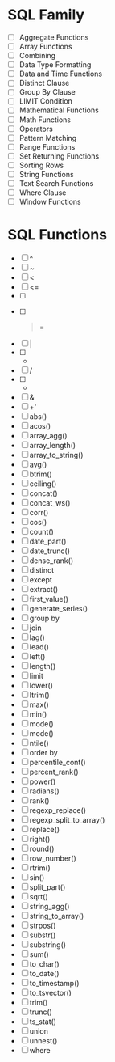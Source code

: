 # SQL Family

- [ ] Aggregate Functions
- [ ] Array Functions
- [ ] Combining
- [ ] Data Type Formatting
- [ ] Data and Time Functions
- [ ] Distinct Clause
- [ ] Group By Clause
- [ ] LIMIT Condition
- [ ] Mathematical Functions
- [ ] Math Functions
- [ ] Operators
- [ ] Pattern Matching
- [ ] Range Functions
- [ ] Set Returning Functions
- [ ] Sorting Rows
- [ ] String Functions
- [ ] Text Search Functions
- [ ] Where Clause
- [ ] Window Functions

# SQL Functions

- [ ] ^
- [ ] ~
- [ ] <
- [ ] <=
- [ ] >
- [ ] >=
- [ ] |
- [ ] -
- [ ] /
- [ ] *
- [ ] &
- [ ] +'
- [ ] abs()
- [ ] acos()
- [ ] array_agg()
- [ ] array_length()
- [ ] array_to_string()
- [ ] avg()
- [ ] btrim()
- [ ] ceiling()
- [ ] concat()
- [ ] concat_ws()
- [ ] corr()
- [ ] cos()
- [ ] count()
- [ ] date_part()
- [ ] date_trunc()
- [ ] dense_rank()
- [ ] distinct
- [ ] except
- [ ] extract()
- [ ] first_value()
- [ ] generate_series()
- [ ] group by
- [ ] join
- [ ] lag()
- [ ] lead()
- [ ] left()
- [ ] length()
- [ ] limit
- [ ] lower()
- [ ] ltrim()
- [ ] max()
- [ ] min()
- [ ] mode()
- [ ] mode()
- [ ] ntile()
- [ ] order by
- [ ] percentile_cont()
- [ ] percent_rank()
- [ ] power()
- [ ] radians()
- [ ] rank()
- [ ] regexp_replace()
- [ ] regexp_split_to_array()
- [ ] replace()
- [ ] right()
- [ ] round()
- [ ] row_number()
- [ ] rtrim()
- [ ] sin()
- [ ] split_part()
- [ ] sqrt()
- [ ] string_agg()
- [ ] string_to_array()
- [ ] strpos()
- [ ] substr()
- [ ] substring()
- [ ] sum()
- [ ] to_char()
- [ ] to_date()
- [ ] to_timestamp()
- [ ] to_tsvector()
- [ ] trim()
- [ ] trunc()
- [ ] ts_stat()
- [ ] union
- [ ] unnest()
- [ ] where
